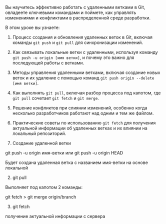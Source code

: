 Вы научитесь эффективно работать с удаленными ветками в Git, овладеете ключевыми командами и поймете, как управлять изменениями и конфликтами в распределенной среде разработки.

В этом уроке вы узнаете:
1. Процесс создания и обновления удаленных веток в Git, включая команды `git push` и `git pull` для синхронизации изменений.
2. Как связывать локальные ветки с удаленными, используя команду `git push -u origin [имя ветки]`, и почему это важно для последующей работы с ветками.
3. Методы управления удаленными ветками, включая создание новых веток и их удаление с помощью команд `git push origin --delete [имя ветки]`.
4. Как выполнять `git pull`, включая разбор процесса под капотом, где `git pull` сочетает `git fetch` и `git merge`.
5. Решение конфликтов при слиянии изменений, особенно когда несколько разработчиков работают над одним и тем же файлом.
6. Практические советы по использованию `git fetch` для получения актуальной информации об удаленных ветках и их влиянии на локальный репозиторий.


1. Создание удаленной ветки

git push -u origin имя-ветки 
или
git push -u origin HEAD

Будет создана удаленная ветка с названием имя-ветки на основе локальной

2. git pull

Выполняет под капотом 2 команды:

git fetch > git merge origin/branch

3. git fetch

получение актуальной информации с сервера